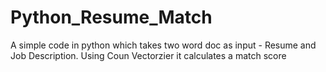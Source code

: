 # Python_Resume_Match
A simple code in python which takes two word doc as input - Resume and Job Description. Using Coun Vectorzier it calculates a match score
